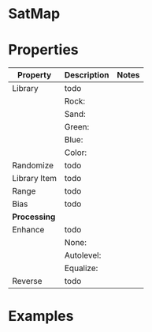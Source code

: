 # SatMap


# Properties


| Property | Description | Notes | 
| -------- | ----------- | ----- |
| Library | todo | |
| | Rock: <desc> | |
| | Sand: <desc> | |
| | Green: <desc> | |
| | Blue: <desc> | |
| | Color: <desc> | |
| Randomize | todo | |
| Library Item | todo | |
| Range | todo | |
| Bias | todo | |
| **Processing** |  | | 
| Enhance | todo | |
| | None: <desc> | |
| | Autolevel: <desc> | |
| | Equalize: <desc> | |
| Reverse | todo | |




# Examples
